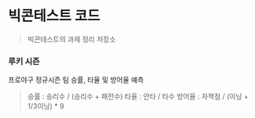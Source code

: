 # 빅콘테스트 코드 
> 빅콘테스트의 과제 정리 저장소

### 루키 시즌

프로야구 정규시즌 팀 승률, 타율 및 방어율 예측
> 승률 : 승리수 / (승리수 + 패전수)
> 타율 : 안타 / 타수
> 방어율 : 자책점 / (이닝 + 1/3이닝) * 9